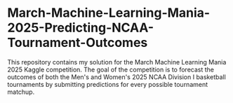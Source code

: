 # March-Machine-Learning-Mania-2025-Predicting-NCAA-Tournament-Outcomes
This repository contains my solution for the March Machine Learning Mania 2025 Kaggle competition. The goal of the competition is to forecast the outcomes of both the Men's and Women's 2025 NCAA Division I basketball tournaments by submitting predictions for every possible tournament matchup.

